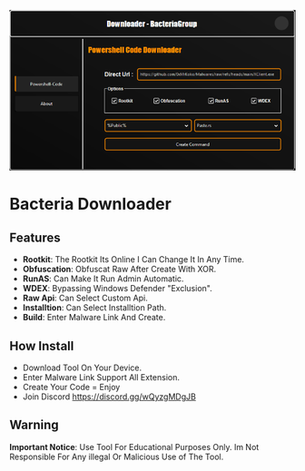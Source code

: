 <p align="center">
  <img src="https://github.com/BacteriaGroup/PowershellDownloader/blob/main/Exmple.png" alt="Image">
</p>

# Bacteria Downloader
## Features

- **Rootkit**: The Rootkit Its Online I Can Change It In Any Time.
- **Obfuscation**: Obfuscat Raw After Create With XOR.
- **RunAS**: Can Make It Run Admin Automatic.
- **WDEX**: Bypassing Windows Defender "Exclusion".
- **Raw Api**: Can Select Custom Api.
- **Installtion**: Can Select Installtion Path.
- **Build**: Enter Malware Link And Create.

## How Install

- Download Tool On Your Device.
- Enter Malware Link Support All Extension.
- Create Your Code = Enjoy
- Join Discord https://discord.gg/wQyzgMDgJB

## Warning

**Important Notice**: Use Tool For Educational Purposes Only. Im Not Responsible For Any illegal Or Malicious Use of The Tool.
